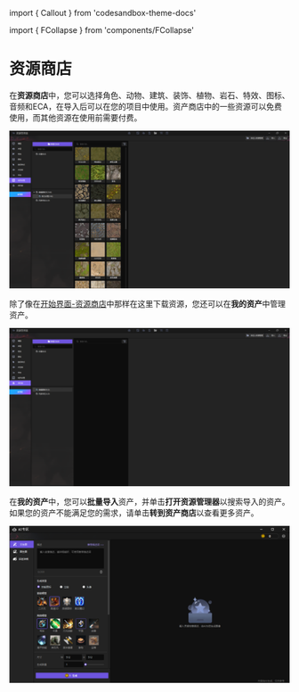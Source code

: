 import { Callout } from 'codesandbox-theme-docs'

import { FCollapse } from 'components/FCollapse'

# 资源商店

在**资源商店**中，您可以选择角色、动物、建筑、装饰、植物、岩石、特效、图标、音频和ECA，在导入后可以在您的项目中使用。资产商店中的一些资源可以免费使用，而其他资源在使用前需要付费。

![NNN17](./pic/NNN17.png)

除了像在[开始界面-资源商店](../Navigation/Start_Page#资源商店)中那样在这里下载资源，您还可以在**我的资产**中管理资产。

![NNN18](./pic/NNN18.png)

在**我的资产**中，您可以**批量导入**资产，并单击**打开资源管理器**以搜索导入的资产。如果您的资产不能满足您的需求，请单击**转到资产商店**以查看更多资产。

![NNN19](./pic/NNN19.png)